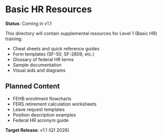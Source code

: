 # Basic HR Resources

**Status**: Coming in v1.1

This directory will contain supplemental resources for Level 1 (Basic HR) training:
- Cheat sheets and quick reference guides
- Form templates (SF-50, SF-2809, etc.)
- Glossary of federal HR terms
- Sample documentation
- Visual aids and diagrams

## Planned Content

- FEHB enrollment flowcharts
- FERS retirement calculation worksheets
- Leave request templates
- Position description examples
- Federal HR acronym guide

**Target Release**: v1.1 (Q1 2026)

